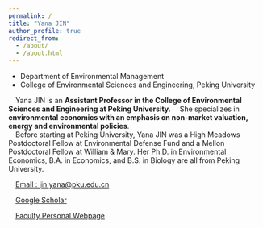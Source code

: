 ```yaml
---
permalink: /
title: "Yana JIN"
author_profile: true
redirect_from: 
  - /about/
  - /about.html
---
```

* Department of Environmental Management  
* College of Environmental Sciences and Engineering, Peking University


&emsp;Yana JIN is an **Assistant Professor in the College of Environmental Sciences and Engineering at Peking University**. 
&emsp;She specializes in **environmental economics with an emphasis on non-market valuation, energy and environmental policies**. 
<br/>&emsp;Before starting at Peking University, Yana JIN was a High Meadows Postdoctoral Fellow at Environmental Defense Fund and a Mellon Postdoctoral Fellow at William & Mary. Her Ph.D. in Environmental Economics, B.A. in Economics, and B.S. in Biology are all from Peking University.

&emsp;[Email : jin.yana@pku.edu.cn](jin.yana@pku.edu.cn)

&emsp;[Google Scholar](bit.ly/32Oh18g)

&emsp;[Faculty Personal Webpage](http://scholar.pku.edu.cn/yjin/home)


